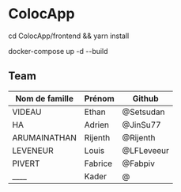 # ColocApp

cd ColocApp/frontend && yarn install

docker-compose up -d --build

## Team

| Nom de famille | Prénom  | Github     |
| -------------- | ------- |------------|
| VIDEAU         | Ethan   | @Setsudan  |
| HA             | Adrien  | @JinSu77   |
| ARUMAINATHAN   | Rijenth | @Rijenth   |
| LEVENEUR       | Louis   | @LFLeveeur |
| PIVERT         | Fabrice | @Fabpiv    |
| ____           | Kader   | @          |
